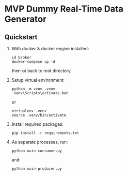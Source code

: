 # MVP Dummy Real-Time Data Generator

## Quickstart

1. With docker & docker engine installed: 

    ```
    cd broker
    docker-compose up -d
    ```
    then `cd` back to root directory.

2. Setup virtual environment:

    ```
    python -m venv .venv
    .venv\Scripts\activate.bat
    ```
    or
    ```
    virtualenv .venv
    source .venv/bin/activate
    ```

3. Install required packages:

    ```
    pip install -r requirements.txt
    ```

4. As separate processes, run:

    ```
    python main-consumer.py
    ```
    and
    ```
    python main-producer.py
    ```